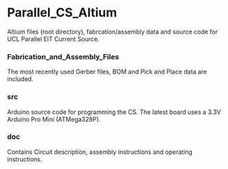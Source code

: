 # Parallel_CS_Altium

Altium files (root directory), fabrcation/assembly data and source code for UCL Parallel EIT Current Source.


### Fabrication_and_Assembly_Files
The most recently used Gerber files, BOM and Pick and Place data are included.

### src
Arduino source code for programming the CS. The latest board uses a 3.3V Arduino Pro Mini (ATMega328P).

### doc
Contains Circuit description, assembly instructions and operating instructions.
